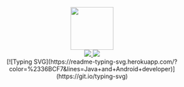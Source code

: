 <div id="header" align="center">
  <img src="https://media.giphy.com/media/M9gbBd9nbDrOTu1Mqx/giphy.gif" width="100"/>
  <div id="badges">
  <a href="https://vk.com/e_x_o_r_p">
    <img src="https://img.shields.io/badge/VK-blue?style=for-the-badge&logo=vk&logoColor=white"/>
  </a>
  <a href="https://t.me/RaleUxanSdrT">
    <img src="https://img.shields.io/badge/Telegram-blue?style=for-the-badge&logo=telegram&logoColor=white"/>
  </a>
</div>
[![Typing SVG](https://readme-typing-svg.herokuapp.com/?color=%2336BCF7&lines=Java+and+Android+developer)](https://git.io/typing-svg)
